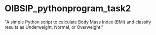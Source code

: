 # OIBSIP_pythonprogram_task2
"A simple Python script to calculate Body Mass Index (BMI) and classify results as Underweight, Normal, or Overweight."
